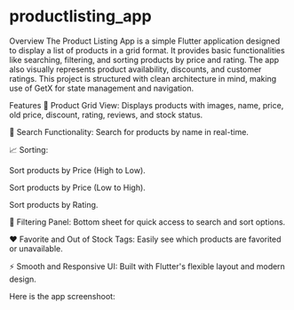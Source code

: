 # productlisting_app

Overview
The Product Listing App is a simple Flutter application designed to display a list of products in a grid format. It provides basic functionalities like searching, filtering, and sorting products by price and rating. The app also visually represents product availability, discounts, and customer ratings.
This project is structured with clean architecture in mind, making use of GetX for state management and navigation.

Features
🛒 Product Grid View: Displays products with images, name, price, old price, discount, rating, reviews, and stock status.

🔎 Search Functionality: Search for products by name in real-time.

📈 Sorting:

Sort products by Price (High to Low).

Sort products by Price (Low to High).

Sort products by Rating.

🎯 Filtering Panel: Bottom sheet for quick access to search and sort options.

❤️ Favorite and Out of Stock Tags: Easily see which products are favorited or unavailable.

⚡ Smooth and Responsive UI: Built with Flutter's flexible layout and modern design.

Here is the app screenshoot:

